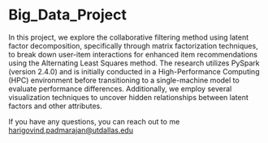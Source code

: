 # Big_Data_Project


In this project, we explore the collaborative filtering method using latent factor decomposition, specifically through matrix factorization techniques, to break down user-item interactions for enhanced item recommendations using the Alternating Least Squares method. The research utilizes PySpark (version 2.4.0) and is initially conducted in a High-Performance Computing (HPC) environment before transitioning to a single-machine model to evaluate performance differences. Additionally, we employ several visualization techniques to uncover hidden relationships between latent factors and other attributes.

If you have any questions, you can reach out to me harigovind.padmarajan@utdallas.edu

